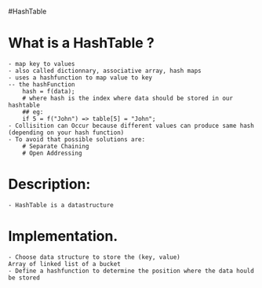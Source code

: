 #HashTable

# What is a HashTable ?
	- map key to values
	- also called dictionnary, associative array, hash maps
	- uses a hashfunction to map value to key
	-- the hashFunction
		hash = f(data);
		# where hash is the index where data should be stored in our hashtable
		## eg:
		if 5 = f("John") => table[5] = "John";
	- Collisition can Occur because different values can produce same hash (depending on your hash function)
	- To avoid that possible solutions are:
		# Separate Chaining
		# Open Addressing
# Description:
	- HashTable is a datastructure 

# Implementation.
	- Choose data structure to store the (key, value)
	Array of linked list of a bucket
	- Define a hashfunction to determine the position where the data hould be stored
	
	
